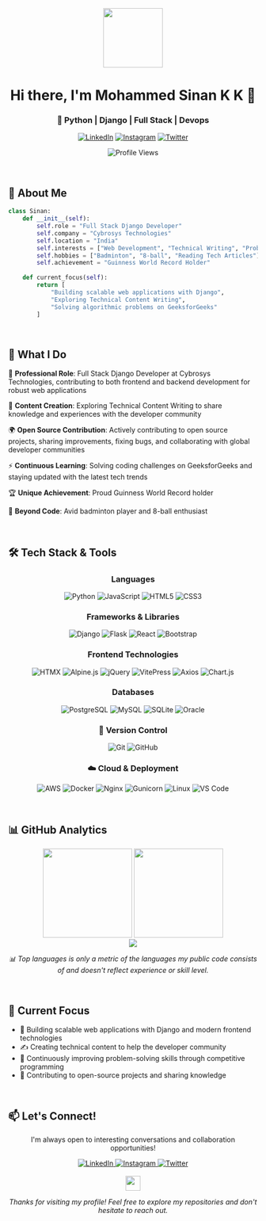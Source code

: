 
<div align="center">
  <img src="https://media.giphy.com/media/LMt9638dO8dftAjtco/giphy.gif" width="120"/>

  # Hi there, I'm Mohammed Sinan K K 👋
  
  ### 🐍 Python | Django | Full Stack | Devops
  
  <p align="center">
    <a href="https://linkedin.com/in/msinankk"><img src="https://img.shields.io/badge/LinkedIn-0077B5?style=for-the-badge&logo=linkedin&logoColor=white" alt="LinkedIn"/></a>
    <a href="https://instagram.com/msinankk"><img src="https://img.shields.io/badge/Instagram-E4405F?style=for-the-badge&logo=instagram&logoColor=white" alt="Instagram"/></a>
    <a href="https://x.com/msinankk"><img src="https://img.shields.io/badge/Twitter-1DA1F2?style=for-the-badge&logo=twitter&logoColor=white" alt="Twitter"/></a>
  </p>
  
  ![Profile Views](https://komarev.com/ghpvc/?username=msinankk&color=0e75b6&style=flat)

</div>

<br>

## 🚀 About Me

```python
class Sinan:
    def __init__(self):
        self.role = "Full Stack Django Developer"
        self.company = "Cybrosys Technologies"
        self.location = "India"
        self.interests = ["Web Development", "Technical Writing", "Problem Solving"]
        self.hobbies = ["Badminton", "8-ball", "Reading Tech Articles"]
        self.achievement = "Guinness World Record Holder"
    
    def current_focus(self):
        return [
            "Building scalable web applications with Django",
            "Exploring Technical Content Writing",
            "Solving algorithmic problems on GeeksforGeeks"
        ]
```
<br>

## 💼 What I Do

🔭 **Professional Role**: Full Stack Django Developer at Cybrosys Technologies, contributing to both frontend and backend development for robust web applications

🌱 **Content Creation**: Exploring Technical Content Writing to share knowledge and experiences with the developer community

🌍 **Open Source Contribution**: Actively contributing to open source projects, sharing improvements, fixing bugs, and collaborating with global developer communities

⚡ **Continuous Learning**: Solving coding challenges on GeeksforGeeks and staying updated with the latest tech trends

🏆 **Unique Achievement**: Proud Guinness World Record holder

🏸 **Beyond Code**: Avid badminton player and 8-ball enthusiast

<br>

## 🛠️ Tech Stack & Tools

<div align="center">

### Languages
<p>
  <img src="https://img.shields.io/badge/Python-3776AB?style=for-the-badge&logo=python&logoColor=white" alt="Python"/>
  <img src="https://img.shields.io/badge/JavaScript-F7DF1E?style=for-the-badge&logo=javascript&logoColor=black" alt="JavaScript"/>
  <img src="https://img.shields.io/badge/HTML5-E34F26?style=for-the-badge&logo=html5&logoColor=white" alt="HTML5"/>
  <img src="https://img.shields.io/badge/CSS3-1572B6?style=for-the-badge&logo=css3&logoColor=white" alt="CSS3"/>
</p>

### Frameworks & Libraries
<p>
  <img src="https://img.shields.io/badge/Django-092E20?style=for-the-badge&logo=django&logoColor=white" alt="Django"/>
  <img src="https://img.shields.io/badge/Flask-000000?style=for-the-badge&logo=flask&logoColor=white" alt="Flask"/>
  <img src="https://img.shields.io/badge/React-20232A?style=for-the-badge&logo=react&logoColor=61DAFB" alt="React"/>
  <img src="https://img.shields.io/badge/Bootstrap-563D7C?style=for-the-badge&logo=bootstrap&logoColor=white" alt="Bootstrap"/>
</p>

### Frontend Technologies
<p>
  <img src="https://img.shields.io/badge/HTMX-36C?style=for-the-badge&logo=htmx&logoColor=white" alt="HTMX"/>
  <img src="https://img.shields.io/badge/Alpine.js-8BC34A?style=for-the-badge&logo=alpine.js&logoColor=black" alt="Alpine.js"/>
  <img src="https://img.shields.io/badge/jQuery-0769AD?style=for-the-badge&logo=jquery&logoColor=white" alt="jQuery"/>
  <img src="https://img.shields.io/badge/VitePress-646CFF?style=for-the-badge&logo=vite&logoColor=white" alt="VitePress"/> 
  <img src="https://img.shields.io/badge/Axios-5A29E4?style=for-the-badge&logo=axios&logoColor=white" alt="Axios"/>
  <img src="https://img.shields.io/badge/Chart.js-FF6384?style=for-the-badge&logo=chart.js&logoColor=white" alt="Chart.js"/>
</p>

### Databases
<p>
  <img src="https://img.shields.io/badge/PostgreSQL-316192?style=for-the-badge&logo=postgresql&logoColor=white" alt="PostgreSQL"/>
  <img src="https://img.shields.io/badge/MySQL-4479A1?style=for-the-badge&logo=mysql&logoColor=white" alt="MySQL"/>
  <img src="https://img.shields.io/badge/SQLite-07405E?style=for-the-badge&logo=sqlite&logoColor=white" alt="SQLite"/>
  <img src="https://img.shields.io/badge/Oracle-F80000?style=for-the-badge&logo=oracle&logoColor=white" alt="Oracle"/>
</p>

### 🔧 Version Control
<p>
  <img src="https://img.shields.io/badge/Git-E44C30?style=for-the-badge&logo=git&logoColor=white" alt="Git"/>
  <img src="https://img.shields.io/badge/GitHub-181717?style=for-the-badge&logo=github&logoColor=white" alt="GitHub"/>
</p>

### ☁️ Cloud & Deployment
<p>
  <img src="https://img.shields.io/badge/AWS-232F3E?style=for-the-badge&logo=amazon-aws&logoColor=white" alt="AWS"/>
  <img src="https://img.shields.io/badge/Docker-2496ED?style=for-the-badge&logo=docker&logoColor=white" alt="Docker"/>
  <img src="https://img.shields.io/badge/Nginx-009639?style=for-the-badge&logo=nginx&logoColor=white" alt="Nginx"/>
  <img src="https://img.shields.io/badge/Gunicorn-499848?style=for-the-badge&logo=gunicorn&logoColor=white" alt="Gunicorn"/>
  <img src="https://img.shields.io/badge/Linux-FCC624?style=for-the-badge&logo=linux&logoColor=black" alt="Linux"/>
  <img src="https://img.shields.io/badge/VS_Code-0078D4?style=for-the-badge&logo=visual%20studio%20code&logoColor=white" alt="VS Code"/>
</p>

</div>

<br>

## 📊 GitHub Analytics

<div align="center">
  <img height="180em" src="https://github-readme-stats.vercel.app/api?username=msinankk&show_icons=true&count_private=true&theme=react&hide_border=true&bg_color=0d1117&title_color=58a6ff&icon_color=f0883e&text_color=c9d1d9"/>
  <img height="180em" src="https://github-readme-stats.vercel.app/api/top-langs/?username=msinankk&langs_count=8&layout=compact&theme=react&hide_border=true&bg_color=0d1117&title_color=58a6ff&text_color=c9d1d9"/>
</div>

<div align="center">
  <img src="http://github-readme-streak-stats.herokuapp.com?user=msinankk&theme=github-dark-blue&hide_border=true&date_format=%5BY%20%5DM%20j&mode=weekly&card_width=500"/>
</div>

<p align="center">
  <i>📊 Top languages is only a metric of the languages my public code consists of and doesn't reflect experience or skill level.</i>
</p>

<br>

## 🎯 Current Focus

- 🚀 Building scalable web applications with Django and modern frontend technologies
- ✍️ Creating technical content to help the developer community
- 🧠 Continuously improving problem-solving skills through competitive programming
- 🌟 Contributing to open-source projects and sharing knowledge

<br>

## 📫 Let's Connect!

<div align="center">
  <p>I'm always open to interesting conversations and collaboration opportunities!</p>
  
  <a href="https://inkedin.com/in/msinankk">
    <img src="https://img.shields.io/badge/LinkedIn-Let's_Connect-0077B5?style=for-the-badge&logo=linkedin&logoColor=white" alt="LinkedIn"/>
  </a>
  <a href="https://instagram.com/msinankk">
    <img src="https://img.shields.io/badge/Instagram-Follow_Me-E4405F?style=for-the-badge&logo=instagram&logoColor=white" alt="Instagram"/>
  </a>
  <a href="https://x.com/msinankk">
    <img src="https://img.shields.io/badge/Twitter-Follow_Me-1DA1F2?style=for-the-badge&logo=twitter&logoColor=white" alt="Twitter"/>
  </a>
</div>

<br>

<div align="center">
  <img src="https://media.giphy.com/media/hvRJCLFzcasrR4ia7z/giphy.gif" width="30px"/>
  <p><i>Thanks for visiting my profile! Feel free to explore my repositories and don't hesitate to reach out.</i></p>
</div>
